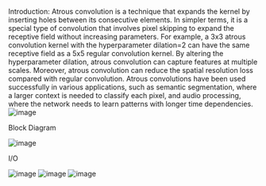 Introduction: 
Atrous convolution is a technique that expands the kernel by inserting holes between its consecutive elements. In simpler terms, it is a special type of convolution that involves pixel skipping to expand the receptive field without increasing parameters. For example, a 3x3 atrous convolution kernel with the hyperparameter dilation=2 can have the same receptive field as a 5x5 regular convolution kernel. By altering the hyperparameter dilation, atrous convolution can capture features at multiple scales. Moreover, atrous convolution can reduce the spatial resolution loss 
compared with regular convolution. Atrous convolutions have been used successfully in various applications, such as semantic segmentation, where a larger context is needed to classify each pixel, and audio processing, where the network needs to learn patterns with longer time dependencies. 
![image](https://github.com/Lin-Yu-Ming/-Atrous-Convolution/assets/71814265/8851ddbe-f1a9-46b6-90f6-00661cd948d7)


Block Diagram


![image](https://github.com/Lin-Yu-Ming/-Atrous-Convolution/assets/71814265/4ab3a5be-4b3a-4148-bc18-453852ba7398)



I/O

![image](https://github.com/Lin-Yu-Ming/-Atrous-Convolution/assets/71814265/27b50bb3-b3c5-47e1-aa7f-a0b1726a647e)
![image](https://github.com/Lin-Yu-Ming/-Atrous-Convolution/assets/71814265/e22e2518-afd8-4455-95b9-510c7768930e)
![image](https://github.com/Lin-Yu-Ming/-Atrous-Convolution/assets/71814265/accdbf1c-6492-477a-8e62-15224d43bd8a)
